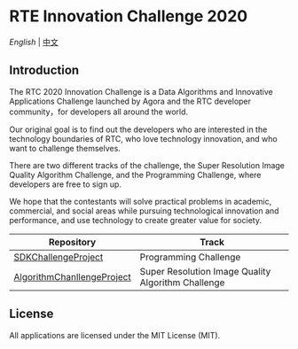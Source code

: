 # RTE Innovation Challenge 2020

*English* | [中文](README.zh.md)

## Introduction

The RTC 2020 Innovation Challenge is a Data Algorithms and Innovative Applications Challenge launched by Agora and the RTC developer community，for developers all around the world.

Our original goal is to find out the developers who are interested in the technology boundaries of RTC, who love technology innovation, and who want to challenge themselves.

There are two different tracks of the challenge, the Super Resolution Image Quality Algorithm Challenge, and the Programming Challenge, where developers are free to sign up.

We hope that the contestants will solve practical problems in academic, commercial, and social areas while pursuing technological innovation and performance, and use technology to create greater value for society.

Repository|Track
-|-
[SDKChallengeProject](./SDKChallengeProject)| Programming Challenge
[AlgorithmChanllengeProject](./AlgorithmChanllengeProject)|Super Resolution Image Quality Algorithm Challenge

## License

All applications are licensed under the MIT License (MIT).